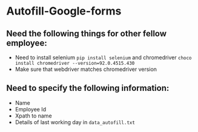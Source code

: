 # Autofill-Google-forms

## Need the following things for other fellow employee:
  - Need to install selenium `pip install selenium` and chromedriver `choco install chromedriver --version=92.0.4515.430`
  - Make sure that webdriver matches chromedriver version
## Need to specify the following information:
  - Name
  - Employee Id
  - Xpath to name
  - Details of last working day in `data_autofill.txt`
